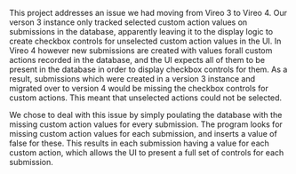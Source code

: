 This project addresses an issue we had moving from Vireo 3 to Vireo 4. Our verson 3 instance only tracked selected 
custom action values on submissions in the database,
apparently leaving it to the display logic to create
checkbox controls for unselected custom action values in
the UI. In Vireo 4 however new submissions are created with values forall
custom actions recorded in the database, and the UI
expects all of them to be present in the database in order to display checkbox controls 
for them. As a result, submissions which were created in a 
version 3 instance and migrated over to version 4 would
be missing the checkbox controls for custom actions. This 
meant that unselected actions could not be selected.

We chose to deal with this issue by simply poulating the database with the
missing custom action values for every submission. The program looks for missing
custom action values for each submission, and inserts a value of false for these. This results in each
submission having a value for each custom action, which allows the UI to present a full set of 
controls for each submission.